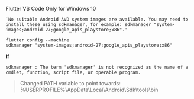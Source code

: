 Flutter VS Code Only for Windows 10

```
`No suitable Android AVD system images are available. You may need to install these using sdkmanager, for example: sdkmanager "system-images;android-27;google_apis_playstore;x86".'
```

```
flutter config --machine
sdkmanager "system-images;android-27;google_apis_playstore;x86"
```

**If**
```
sdkmanager : The term 'sdkmanager' is not recognized as the name of a cmdlet, function, script file, or operable program.
```
> Changed PATH variable to point towards: %USERPROFILE%\AppData\Local\Android\Sdk\tools\bin

